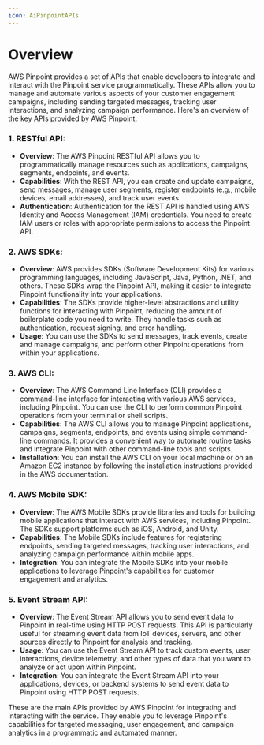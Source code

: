 ```yaml
---
icon: AiPinpointAPIs
---
```

# Overview

AWS Pinpoint provides a set of APIs that enable developers to integrate and interact with the Pinpoint service programmatically. These APIs allow you to manage and automate various aspects of your customer engagement campaigns, including sending targeted messages, tracking user interactions, and analyzing campaign performance. Here's an overview of the key APIs provided by AWS Pinpoint:

### 1. RESTful API:

- **Overview**: The AWS Pinpoint RESTful API allows you to programmatically manage resources such as applications, campaigns, segments, endpoints, and events.
- **Capabilities**: With the REST API, you can create and update campaigns, send messages, manage user segments, register endpoints (e.g., mobile devices, email addresses), and track user events.
- **Authentication**: Authentication for the REST API is handled using AWS Identity and Access Management (IAM) credentials. You need to create IAM users or roles with appropriate permissions to access the Pinpoint API.

### 2. AWS SDKs:

- **Overview**: AWS provides SDKs (Software Development Kits) for various programming languages, including JavaScript, Java, Python, .NET, and others. These SDKs wrap the Pinpoint API, making it easier to integrate Pinpoint functionality into your applications.
- **Capabilities**: The SDKs provide higher-level abstractions and utility functions for interacting with Pinpoint, reducing the amount of boilerplate code you need to write. They handle tasks such as authentication, request signing, and error handling.
- **Usage**: You can use the SDKs to send messages, track events, create and manage campaigns, and perform other Pinpoint operations from within your applications.

### 3. AWS CLI:

- **Overview**: The AWS Command Line Interface (CLI) provides a command-line interface for interacting with various AWS services, including Pinpoint. You can use the CLI to perform common Pinpoint operations from your terminal or shell scripts.
- **Capabilities**: The AWS CLI allows you to manage Pinpoint applications, campaigns, segments, endpoints, and events using simple command-line commands. It provides a convenient way to automate routine tasks and integrate Pinpoint with other command-line tools and scripts.
- **Installation**: You can install the AWS CLI on your local machine or on an Amazon EC2 instance by following the installation instructions provided in the AWS documentation.

### 4. AWS Mobile SDK:

- **Overview**: The AWS Mobile SDKs provide libraries and tools for building mobile applications that interact with AWS services, including Pinpoint. The SDKs support platforms such as iOS, Android, and Unity.
- **Capabilities**: The Mobile SDKs include features for registering endpoints, sending targeted messages, tracking user interactions, and analyzing campaign performance within mobile apps.
- **Integration**: You can integrate the Mobile SDKs into your mobile applications to leverage Pinpoint's capabilities for customer engagement and analytics.

### 5. Event Stream API:

- **Overview**: The Event Stream API allows you to send event data to Pinpoint in real-time using HTTP POST requests. This API is particularly useful for streaming event data from IoT devices, servers, and other sources directly to Pinpoint for analysis and tracking.
- **Usage**: You can use the Event Stream API to track custom events, user interactions, device telemetry, and other types of data that you want to analyze or act upon within Pinpoint.
- **Integration**: You can integrate the Event Stream API into your applications, devices, or backend systems to send event data to Pinpoint using HTTP POST requests.

These are the main APIs provided by AWS Pinpoint for integrating and interacting with the service. They enable you to leverage Pinpoint's capabilities for targeted messaging, user engagement, and campaign analytics in a programmatic and automated manner.
